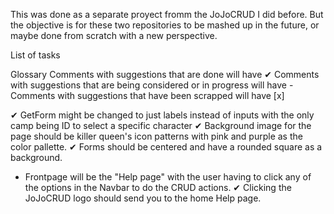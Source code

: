 This was done as a separate proyect fromm the JoJoCRUD I did before. But the objective is for these two repositories to be mashed up in the future, or maybe done from scratch with a new perspective.

List of tasks

Glossary
Comments with suggestions that are done will have ✔
Comments with suggestions that are being considered or in progress will have -
Comments with suggestions that have been scrapped will have [x]

✔ GetForm might be changed to just labels instead of inputs with the only camp being ID to select a specific character
✔ Background image for the page should be killer queen's icon patterns with pink and purple as the color pallette.
✔ Forms should be centered and have a rounded square as a background.
- Frontpage will be the "Help page" with the user having to click any of the options in the Navbar to do the CRUD actions.
✔ Clicking the JoJoCRUD logo should send you to the home Help page.
